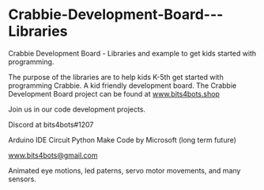 # Crabbie-Development-Board---Libraries
Crabbie Development Board - Libraries and example to get kids started with programming. 

The purpose of the libraries are to help kids K-5th get started with programming Crabbie. A kid friendly development board.
The Crabbie Development Board project can be found at www.bits4bots.shop

Join us in our code development projects.

Discord at bits4bots#1207

Arduino IDE
Circuit Python
Make Code by Microsoft (long term future)

www.bits4bots@gmail.com

Animated eye motions, led paterns, servo motor movements, and many sensors.
